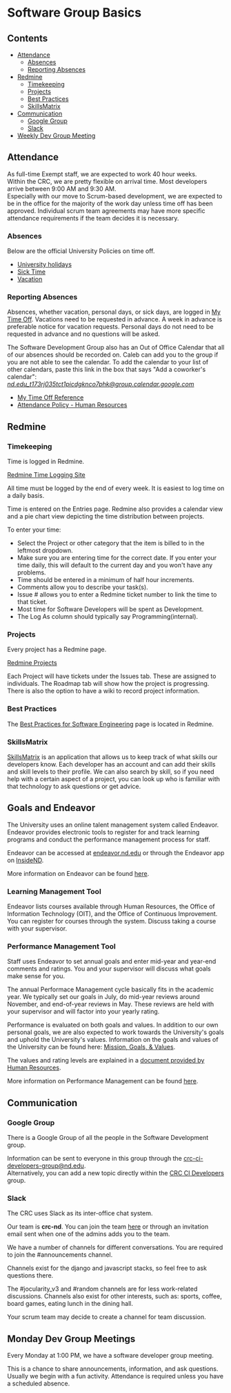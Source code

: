 # Software Group Basics

## Contents
* [Attendance](#attendance)
    * [Absences](#absences)
    * [Reporting Absences](#reporting-absences)
* [Redmine](#redmine)
    * [Timekeeping](#timekeeping)
    * [Projects](#projects)
    * [Best Practices](#best-practices)
    * [SkillsMatrix](#skillsmatrix)
* [Communication](#communication)
    * [Google Group](#google-group)
    * [Slack](#slack)
* [Weekly Dev Group Meeting](#monday-dev-group-meetings)

## Attendance
As full-time Exempt staff, we are expected to work 40 hour weeks.  
Within the CRC, we are pretty flexible on arrival time. Most developers arrive between 9:00 AM and 9:30 AM.  
Especially with our move to Scrum-based development, we are expected to be in the office for the majority of the work day unless time off has been approved. Individual scrum team agreements may have more specific attendance requirements if the team decides it is necessary.

### Absences
Below are the official University Policies on time off.

* [University holidays](http://hr.nd.edu/nd-faculty-staff/forms-policies/holidays/)
* [Sick Time](http://hr.nd.edu/nd-faculty-staff/forms-policies/sick-leave-salary-continuation-administrators/)
* [Vacation](http://hr.nd.edu/nd-faculty-staff/forms-policies/vacation---administrators/)

### Reporting Absences
Absences, whether vacation, personal days, or sick days, are logged in [My Time Off](http://mytimeoff.nd.edu). Vacations need to be requested in advance. A week in advance is preferable notice for vacation requests. Personal days do not need to be requested in advance and no questions will be asked. 

The Software Development Group also has an Out of Office Calendar that all of our absences should be recorded on. Caleb can add you to the group if you are not able to see the calendar. To add the calendar to your list of other calendars, paste this link in the box that says "Add a coworker's calendar": *nd.edu_t173rj035tct1picdgknco7phk@group.calendar.google.com*

* [My Time Off Reference](http://hr.nd.edu/assets/102203/vacation_qrg.pdf)  
* [Attendance Policy - Human Resources](http://hr.nd.edu/nd-faculty-staff/forms-policies/attendance/)

## Redmine
### Timekeeping
Time is logged in Redmine.

[Redmine Time Logging Site](https://redmine.crc.nd.edu/reports/home/)

All time must be logged by the end of every week. It is easiest to log time on a daily basis. 

Time is entered on the Entries page. Redmine also provides a calendar view and a pie chart view depicting the time distribution between projects.

To enter your time:
* Select the Project or other category that the item is billed to in the leftmost dropdown. 
* Make sure you are entering time for the correct date. If you enter your time daily, this will default to the current day and you won't have any problems.
* Time should be entered in a minimum of half hour increments. 
* Comments allow you to describe your task(s). 
* Issue # allows you to enter a Redmine ticket number to link the time to that ticket. 
* Most time for Software Developers will be spent as Development. 
* The Log As column should typically say Programming(internal). 

### Projects
Every project has a Redmine page. 

[Redmine Projects](https://redmine.crc.nd.edu/redmine/projects/)
 
Each Project will have tickets under the Issues tab. These are assigned to individuals. The Roadmap tab will show how the project is progressing. There is also the option to have a wiki to record project information. 

### Best Practices
The [Best Practices for Software Engineering](https://redmine.crc.nd.edu/redmine/projects/bestpractice) page is located in Redmine.

### SkillsMatrix
[SkillsMatrix]() is an application that allows us to keep track of what skills our developers know. Each developer has an account and can add their skills and skill levels to their profile. We can also search by skill, so  if you need help with a certain aspect of a project, you can look up who is familiar with that technology to ask questions or get advice.

## Goals and Endeavor
The University uses an online talent management system called Endeavor. Endeavor provides electronic tools to register for and track learning programs and conduct the performance management process for staff.

Endeavor can be accessed at [endeavor.nd.edu](https://endeavor.nd.edu) or through the Endeavor app on [InsideND](https://inside.nd.edu). 

More information on Endeavor can be found [here](http://hr.nd.edu/career-development/endeavor/).

### Learning Management Tool
 Endeavor lists courses available through Human Resources, the Office of Information Technology (OIT), and the Office of Continuous Improvement. You can register for courses through the system. Discuss taking a course with your supervisor.

### Performance Management Tool
Staff uses Endeavor to set annual goals and enter mid-year and year-end comments and ratings. You and your supervisor will discuss what goals make sense for you. 

The annual Performace Management cycle basically fits in the academic year. We typically set our goals in July, do mid-year reviews around November, and end-of-year reviews in May. These reviews are held with your supervisor and will factor into your yearly rating. 

Performance is evaluated on both goals and values. In addition to our own personal goals, we are also expected to work towards the University's goals and uphold the University's values. Information on the goals and values of the University can be found here: [Mission, Goals, & Values](http://hr.nd.edu/why-nd/university-goals-values/).

The values and rating levels are explained in a [document provided by Human Resources](http://hr.nd.edu/assets/83570/universityvalueslevelsrev2012.pdf).

More information on Performance Management can be found [here](http://hr.nd.edu/career-development/performance-management/performance-management/).

## Communication
### Google Group
There is a Google Group of all the people in the Software Development group. 

Information can be sent to everyone in this group through the [crc-ci-developers-group@nd.edu](mailto:crc-ci-developers-group@nd.edu ).  
Alternatively, you can add a new topic directly within the [CRC CI Developers](https://groups.google.com/a/nd.edu/forum/?hl=en#!forum/crc-ci-developers-group) group.

### Slack
The CRC uses Slack as its inter-office chat system.

Our team is **crc-nd**. You can join the team [here](https://slack.com/get-started#join) or through an invitation email sent when one of the admins adds you to the team.

We have a  number of channels for different conversations.
You are required to join the #announcements channel.

Channels exist for the django and javascript stacks, so feel free to ask questions there.

The #jocularity_v3 and #random channels are for less work-related discussions.
Channels also exist for other interests, such as: sports, coffee, board games, eating lunch in the dining hall. 

Your scrum team may decide to create a channel for team discussion.

## Monday Dev Group Meetings
Every Monday at 1:00 PM, we have a software developer group meeting. 

This is a chance to share announcements, information, and ask questions. Usually we begin with a fun activity. Attendance is required unless you have a scheduled absence.
